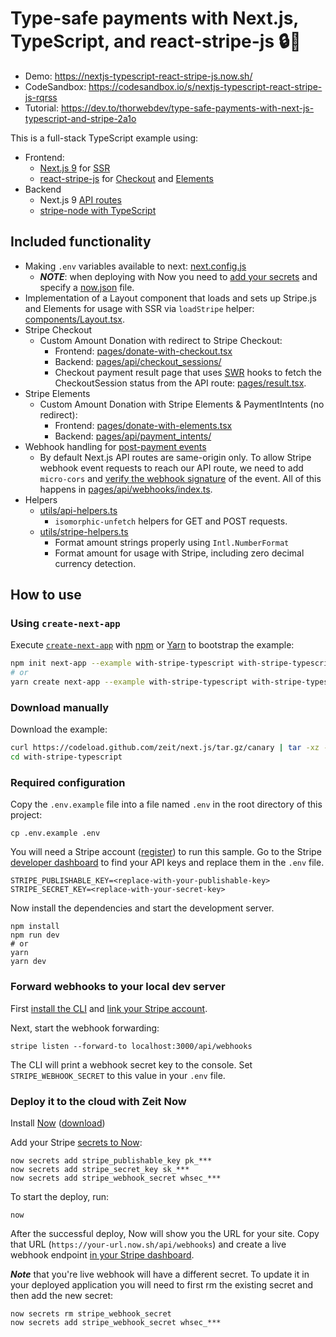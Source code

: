 # Type-safe payments with Next.js, TypeScript, and react-stripe-js 🔒💸

- Demo: https://nextjs-typescript-react-stripe-js.now.sh/
- CodeSandbox: https://codesandbox.io/s/nextjs-typescript-react-stripe-js-rqrss
- Tutorial: https://dev.to/thorwebdev/type-safe-payments-with-next-js-typescript-and-stripe-2a1o

This is a full-stack TypeScript example using:

- Frontend:
  - [Next.js 9](https://nextjs.org/blog/next-9) for [SSR](https://nextjs.org/features/server-side-rendering)
  - [react-stripe-js](https://github.com/stripe/react-stripe-js) for [Checkout](https://stripe.com/checkout) and [Elements](https://stripe.com/elements)
- Backend
  - Next.js 9 [API routes](https://nextjs.org/blog/next-9#api-routes)
  - [stripe-node with TypeScript](https://github.com/stripe/stripe-node#usage-with-typescript)

## Included functionality

- Making `.env` variables available to next: [next.config.js](next.config.js)
  - **_NOTE_**: when deploying with Now you need to [add your secrets](https://zeit.co/docs/v2/serverless-functions/env-and-secrets) and specify a [now.json](/now.json) file.
- Implementation of a Layout component that loads and sets up Stripe.js and Elements for usage with SSR via `loadStripe` helper: [components/Layout.tsx](components/Layout.tsx).
- Stripe Checkout
  - Custom Amount Donation with redirect to Stripe Checkout:
    - Frontend: [pages/donate-with-checkout.tsx](pages/donate-with-checkout.tsx)
    - Backend: [pages/api/checkout_sessions/](pages/api/checkout_sessions/)
    - Checkout payment result page that uses [SWR](https://github.com/zeit/swr) hooks to fetch the CheckoutSession status from the API route: [pages/result.tsx](pages/result.tsx).
- Stripe Elements
  - Custom Amount Donation with Stripe Elements & PaymentIntents (no redirect):
    - Frontend: [pages/donate-with-elements.tsx](pages/donate-with-checkout.tsx)
    - Backend: [pages/api/payment_intents/](pages/api/payment_intents/)
- Webhook handling for [post-payment events](https://stripe.com/docs/payments/accept-a-payment#web-fulfillment)
  - By default Next.js API routes are same-origin only. To allow Stripe webhook event requests to reach our API route, we need to add `micro-cors` and [verify the webhook signature](https://stripe.com/docs/webhooks/signatures) of the event. All of this happens in [pages/api/webhooks/index.ts](pages/api/webhooks/index.ts).
- Helpers
  - [utils/api-helpers.ts](utils/api-helpers.ts)
    - `isomorphic-unfetch` helpers for GET and POST requests.
  - [utils/stripe-helpers.ts](utils/stripe-helpers.ts)
    - Format amount strings properly using `Intl.NumberFormat`
    - Format amount for usage with Stripe, including zero decimal currency detection.

## How to use

### Using `create-next-app`

Execute [`create-next-app`](https://github.com/zeit/next.js/tree/canary/packages/create-next-app) with [npm](https://docs.npmjs.com/cli/init) or [Yarn](https://yarnpkg.com/lang/en/docs/cli/create/) to bootstrap the example:

```bash
npm init next-app --example with-stripe-typescript with-stripe-typescript-app
# or
yarn create next-app --example with-stripe-typescript with-stripe-typescript-app
```

### Download manually

Download the example:

```bash
curl https://codeload.github.com/zeit/next.js/tar.gz/canary | tar -xz --strip=2 next.js-canary/examples/with-stripe-typescript
cd with-stripe-typescript
```

### Required configuration

Copy the `.env.example` file into a file named `.env` in the root directory of this project:

    cp .env.example .env

You will need a Stripe account ([register](https://dashboard.stripe.com/register)) to run this sample. Go to the Stripe [developer dashboard](https://stripe.com/docs/development#api-keys) to find your API keys and replace them in the `.env` file.

    STRIPE_PUBLISHABLE_KEY=<replace-with-your-publishable-key>
    STRIPE_SECRET_KEY=<replace-with-your-secret-key>

Now install the dependencies and start the development server.

    npm install
    npm run dev
    # or
    yarn
    yarn dev

### Forward webhooks to your local dev server

First [install the CLI](https://stripe.com/docs/stripe-cli) and [link your Stripe account](https://stripe.com/docs/stripe-cli#link-account).

Next, start the webhook forwarding:

    stripe listen --forward-to localhost:3000/api/webhooks

The CLI will print a webhook secret key to the console. Set `STRIPE_WEBHOOK_SECRET` to this value in your `.env` file.

### Deploy it to the cloud with Zeit Now

Install [Now](https://zeit.co/now) ([download](https://zeit.co/download))

Add your Stripe [secrets to Now](https://zeit.co/docs/v2/serverless-functions/env-and-secrets):

    now secrets add stripe_publishable_key pk_***
    now secrets add stripe_secret_key sk_***
    now secrets add stripe_webhook_secret whsec_***

To start the deploy, run:

    now

After the successful deploy, Now will show you the URL for your site. Copy that URL (`https://your-url.now.sh/api/webhooks`) and create a live webhook endpoint [in your Stripe dashboard](https://stripe.com/docs/webhooks/setup#configure-webhook-settings).

**_Note_** that you're live webhook will have a different secret. To update it in your deployed application you will need to first rm the existing secret and then add the new secret:

    now secrets rm stripe_webhook_secret
    now secrets add stripe_webhook_secret whsec_***
